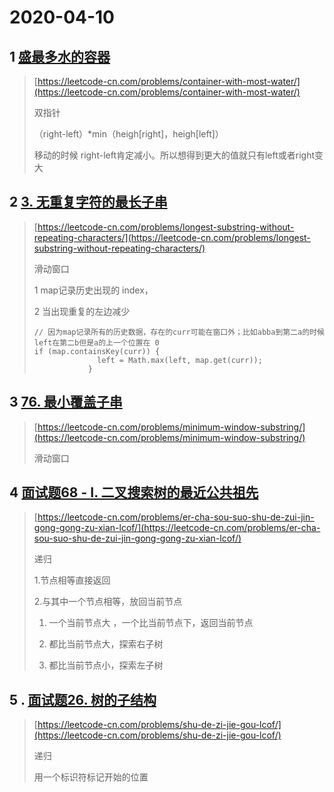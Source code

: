 # 2020-04-10

## 1 [盛最多水的容器](https://leetcode-cn.com/problems/container-with-most-water/)

> [https://leetcode-cn.com/problems/container-with-most-water/](https://leetcode-cn.com/problems/container-with-most-water/)
>
> 双指针
>
> （right-left）\*min（heigh\[right\]，heigh\[left\]）
>
> 移动的时候 right-left肯定减小。所以想得到更大的值就只有left或者right变大

## 2 [3. 无重复字符的最长子串](https://leetcode-cn.com/problems/longest-substring-without-repeating-characters/)

> [https://leetcode-cn.com/problems/longest-substring-without-repeating-characters/](https://leetcode-cn.com/problems/longest-substring-without-repeating-characters/)
>
> 滑动窗口
>
> 1 map记录历史出现的 index，
>
> 2  当出现重复的左边减少
>
> ```
> // 因为map记录所有的历史数据，存在的curr可能在窗口外；比如abba到第二a的时候left在第二b但是a的上一个位置在 0
> if (map.containsKey(curr)) {
>               left = Math.max(left, map.get(curr));
>             }
> ```

## 3 [76. 最小覆盖子串](https://leetcode-cn.com/problems/minimum-window-substring/)

> [https://leetcode-cn.com/problems/minimum-window-substring/](https://leetcode-cn.com/problems/minimum-window-substring/)
>
> 滑动窗口

## 4 [面试题68 - I. 二叉搜索树的最近公共祖先](https://leetcode-cn.com/problems/er-cha-sou-suo-shu-de-zui-jin-gong-gong-zu-xian-lcof/)

> [https://leetcode-cn.com/problems/er-cha-sou-suo-shu-de-zui-jin-gong-gong-zu-xian-lcof/](https://leetcode-cn.com/problems/er-cha-sou-suo-shu-de-zui-jin-gong-gong-zu-xian-lcof/)
>
> 递归
>
> 1.节点相等直接返回
>
> 2.与其中一个节点相等，放回当前节点
>
> 1. 一个当前节点大 ，一个比当前节点下，返回当前节点
>
> 2. 都比当前节点大，探索右子树
>
> 3. 都比当前节点小，探索左子树

## 5 . [面试题26. 树的子结构](https://leetcode-cn.com/problems/shu-de-zi-jie-gou-lcof/)

> [https://leetcode-cn.com/problems/shu-de-zi-jie-gou-lcof/](https://leetcode-cn.com/problems/shu-de-zi-jie-gou-lcof/)
>
> 递归
>
> 用一个标识符标记开始的位置



